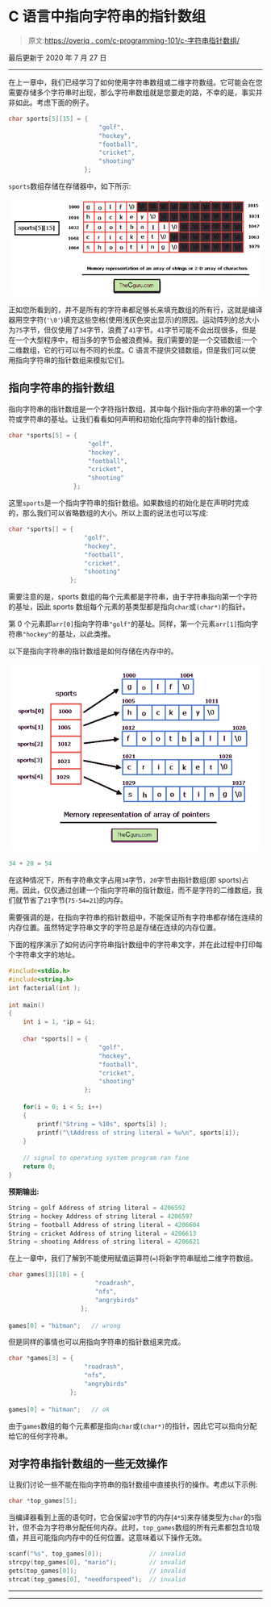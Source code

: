 # C 语言中指向字符串的指针数组

> 原文:[https://overiq . com/c-programming-101/c-字符串指针数组/](https://overiq.com/c-programming-101/array-of-pointers-to-strings-in-c/)

最后更新于 2020 年 7 月 27 日

* * *

在上一章中，我们已经学习了如何使用字符串数组或二维字符数组。它可能会在您需要存储多个字符串时出现，那么字符串数组就是您要走的路，不幸的是，事实并非如此。考虑下面的例子。

```c
char sports[5][15] = {
                         "golf",
                         "hockey",
                         "football",
                         "cricket",
                         "shooting"
                     };

```

`sports`数组存储在存储器中，如下所示:

![](img/d5444bcc14fd7ab304c24e08b0a89722.png)

正如您所看到的，并不是所有的字符串都足够长来填充数组的所有行，这就是编译器用空字符(`'\0'`)填充这些空格(使用浅灰色突出显示)的原因。运动阵列的总大小为`75`字节，但仅使用了`34`字节，浪费了`41`字节。`41`字节可能不会出现很多，但是在一个大型程序中，相当多的字节会被浪费掉。我们需要的是一个交错数组:一个二维数组，它的行可以有不同的长度。C 语言不提供交错数组，但是我们可以使用指向字符串的指针数组来模拟它们。

## 指向字符串的指针数组

指向字符串的指针数组是一个字符指针数组，其中每个指针指向字符串的第一个字符或字符串的基址。让我们看看如何声明和初始化指向字符串的指针数组。

```c
char *sports[5] = {
                      "golf",
                      "hockey",
                      "football",
                      "cricket",
                      "shooting"
                  };

```

这里`sports`是一个指向字符串的指针数组。如果数组的初始化是在声明时完成的，那么我们可以省略数组的大小。所以上面的说法也可以写成:

```c
char *sports[] = {
                     "golf",
                     "hockey",
                     "football",
                     "cricket",
                     "shooting"
                 };

```

需要注意的是，sports 数组的每个元素都是字符串，由于字符串指向第一个字符的基址，因此 sports 数组每个元素的基类型都是指向`char`或`(char*)`的指针。

第 0 个元素即`arr[0]`指向字符串`"golf"`的基址。同样，第一个元素`arr[1]`指向字符串`"hockey"`的基址，以此类推。

以下是指向字符串的指针数组是如何存储在内存中的。

![](img/f2486ddac3ef34d1b2294218e8373842.png)

```c
34 + 20 = 54

```

在这种情况下，所有字符串文字占用`34`字节，`20`字节由指针数组(即 sports)占用。因此，仅仅通过创建一个指向字符串的指针数组，而不是字符的二维数组，我们就节省了`21`字节(`75-54=21`)的内存。

需要强调的是，在指向字符串的指针数组中，不能保证所有字符串都存储在连续的内存位置。虽然特定字符串文字的字符总是存储在连续的内存位置。

下面的程序演示了如何访问字符串指针数组中的字符串文字，并在此过程中打印每个字符串文字的地址。

```c
#include<stdio.h>
#include<string.h>
int factorial(int );

int main()
{
    int i = 1, *ip = &i;

    char *sports[] = {
                         "golf",
                         "hockey",
                         "football",
                         "cricket",
                         "shooting"
                     };

    for(i = 0; i < 5; i++)
    {
        printf("String = %10s", sports[i] );
        printf("\tAddress of string literal = %u\n", sports[i]);
    }

    // signal to operating system program ran fine
    return 0;
}

```

**预期输出:**

```c
String = golf Address of string literal = 4206592
String = hockey Address of string literal = 4206597
String = football Address of string literal = 4206604
String = cricket Address of string literal = 4206613
String = shooting Address of string literal = 4206621

```

在上一章中，我们了解到不能使用赋值运算符(`=`)将新字符串赋给二维字符数组。

```c
char games[3][10] = {
                        "roadrash",
                        "nfs",
                        "angrybirds"
                    };

games[0] = "hitman";   // wrong

```

但是同样的事情也可以用指向字符串的指针数组来完成。

```c
char *games[3] = {
                     "roadrash",
                     "nfs",
                     "angrybirds"
                 };

games[0] = "hitman";   // ok

```

由于`games`数组的每个元素都是指向`char`或`(char*)`的指针，因此它可以指向分配给它的任何字符串。

## 对字符串指针数组的一些无效操作

让我们讨论一些不能在指向字符串的指针数组中直接执行的操作。考虑以下示例:

```c
char *top_games[5];

```

当编译器看到上面的语句时，它会保留`20`字节的内存(`4*5`)来存储类型为`char`的`5`指针，但不会为字符串分配任何内存。此时，`top_games`数组的所有元素都包含垃圾值，并且可能指向内存中的任何位置。这意味着以下操作无效。

```c
scanf("%s", top_games[0]);             // invalid
strcpy(top_games[0], "mario");         // invalid
gets(top_games[0]);                    // invalid
strcat(top_games[0], "needforspeed");  // invalid

```

* * *

* * *